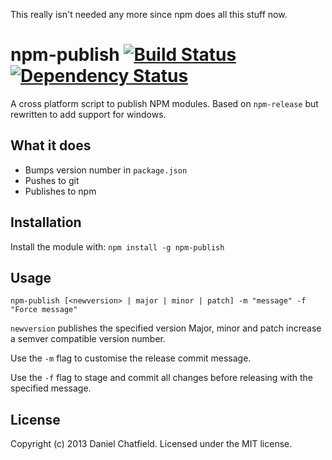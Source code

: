 This really isn't needed any more since npm does all this stuff now.

# npm-publish [![Build Status](https://secure.travis-ci.org/danielchatfield/npm-publish.png?branch=master)](http://travis-ci.org/danielchatfield/npm-publish) [![Dependency Status](https://david-dm.org/danielchatfield/npm-publish.png)](https://david-dm.org/danielchatfield/npm-publish)

A cross platform script to publish NPM modules. Based on `npm-release` but rewritten to add support for windows.

## What it does

 * Bumps version number in `package.json`
 * Pushes to git
 * Publishes to npm

## Installation
Install the module with: `npm install -g npm-publish`

## Usage

```shell
npm-publish [<newversion> | major | minor | patch] -m "message" -f "Force message"
```

`newversion` publishes the specified version
Major, minor and patch increase a semver compatible version number.

Use the `-m` flag to customise the release commit message.

Use the `-f` flag to stage and commit all changes before releasing with the specified message.


## License
Copyright (c) 2013 Daniel Chatfield. Licensed under the MIT license.
